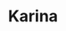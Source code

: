 ---
title: "Karina"
description: "I am a refined nature, appreciating the ease and ease of relationships. I speak English. I easily and quickly find a common language with men of any status and age. Outstanding empathy abilities allow me to guess the desires of a companion and realize them as fully as possible in the process of communication. I will become a welcome guest of a social event or an informal party. I love traveling, good restaurants and, of course, I love well-mannered and successful men. I will give my tenderness and affection."
Price: "From 1000$"
height: "172"
weight: "46"
age: "18"
folder: karina
mainImage: karina.webp
bustSize: "2"
hairColor: "brunet"
visa: "japan"
images:
  - 2.webp
  - 3.webp
---
